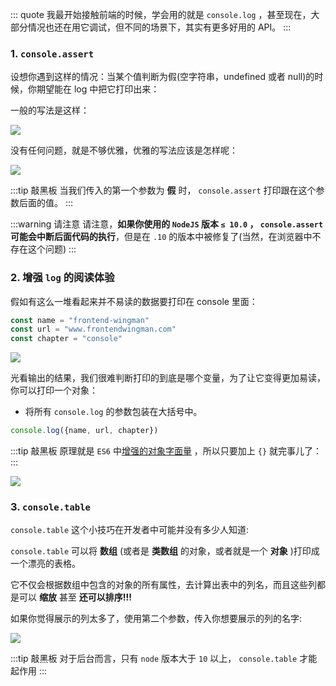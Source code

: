 ::: quote
我最开始接触前端的时候，学会用的就是 `console.log` ，甚至现在，大部分情况也还在用它调试，但不同的场景下，其实有更多好用的 API。
:::

### 1. `console.assert` 

设想你遇到这样的情况：当某个值判断为假(空字符串，undefined 或者 null)的时候，你期望能在 log 中把它打印出来：

一般的写法是这样：

![](https://wingman-1300536089.cos.ap-shanghai.myqcloud.com/chrome/C03/if-log.gif)

没有任何问题，就是不够优雅，优雅的写法应该是怎样呢：

![](https://wingman-1300536089.cos.ap-shanghai.myqcloud.com/chrome/C03/console_assert.gif)

:::tip 敲黑板
当我们传入的第一个参数为 **假** 时， `console.assert` 打印跟在这个参数后面的值。
:::

:::warning 请注意
请注意，**如果你使用的 `NodeJS` 版本 `≤ 10.0` ， `console.assert` 可能会中断后面代码的执行**，但是在 `.10` 的版本中被修复了(当然，在浏览器中不存在这个问题)
:::

### 2. 增强 `log` 的阅读体验

假如有这么一堆看起来并不易读的数据要打印在 console 里面：

``` javascript
const name = "frontend-wingman"
const url = "www.frontendwingman.com"
const chapter = "console"
```

![](https://wingman-1300536089.cos.ap-shanghai.myqcloud.com/chrome/C03/logObject.png)

光看输出的结果，我们很难判断打印的到底是哪个变量，为了让它变得更加易读，你可以打印一个对象：

* 将所有 `console.log` 的参数包装在大括号中。

``` javascript
console.log({name, url, chapter})
```

:::tip 敲黑板
原理就是 `ES6` 中[增强的对象字面量](https://developer.mozilla.org/en-US/docs/Web/JavaScript/Guide/Grammar_and_types#Object_literals) ，所以只要加上 `{}` 就完事儿了：
:::

![](https://wingman-1300536089.cos.ap-shanghai.myqcloud.com/chrome/C03/logObject01.png)

### 3. `console.table` 

`console.table` 这个小技巧在开发者中可能并没有多少人知道: 

`console.table` 可以将 **数组** (或者是 **类数组** 的对象，或者就是一个 **对象** )打印成一个漂亮的表格。

它不仅会根据数组中包含的对象的所有属性，去计算出表中的列名，而且这些列都是可以 **缩放** 甚至 **还可以排序!!!**

如果你觉得展示的列太多了，使用第二个参数，传入你想要展示的列的名字:

![](https://wingman-1300536089.cos.ap-shanghai.myqcloud.com/chrome/C03/console_table.gif)

:::tip 敲黑板
对于后台而言，只有 `node` 版本大于 `10` 以上， `console.table` 才能起作用
:::